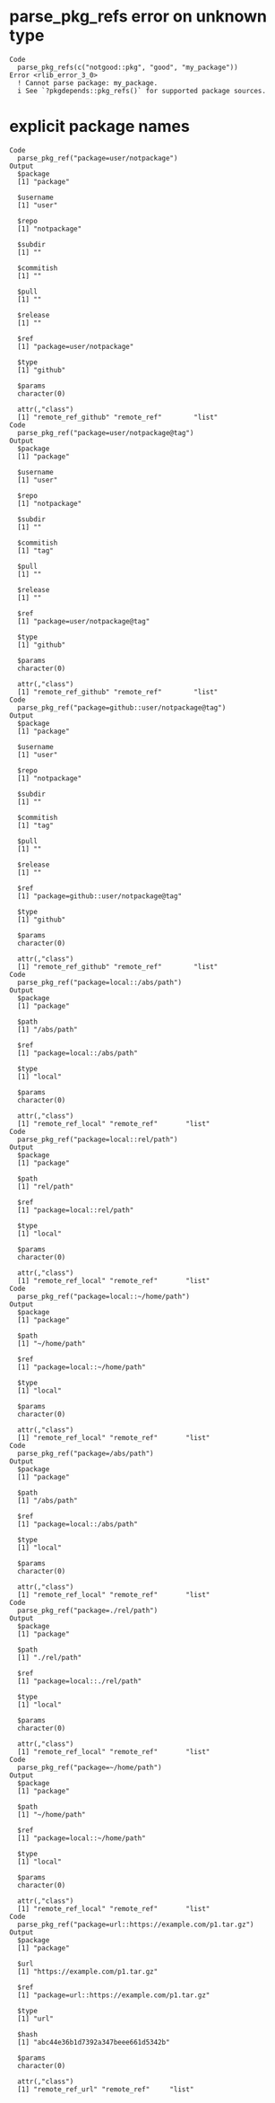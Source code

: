 # parse_pkg_refs error on unknown type

    Code
      parse_pkg_refs(c("notgood::pkg", "good", "my_package"))
    Error <rlib_error_3_0>
      ! Cannot parse package: my_package.
      i See `?pkgdepends::pkg_refs()` for supported package sources.

# explicit package names

    Code
      parse_pkg_ref("package=user/notpackage")
    Output
      $package
      [1] "package"
      
      $username
      [1] "user"
      
      $repo
      [1] "notpackage"
      
      $subdir
      [1] ""
      
      $commitish
      [1] ""
      
      $pull
      [1] ""
      
      $release
      [1] ""
      
      $ref
      [1] "package=user/notpackage"
      
      $type
      [1] "github"
      
      $params
      character(0)
      
      attr(,"class")
      [1] "remote_ref_github" "remote_ref"        "list"             
    Code
      parse_pkg_ref("package=user/notpackage@tag")
    Output
      $package
      [1] "package"
      
      $username
      [1] "user"
      
      $repo
      [1] "notpackage"
      
      $subdir
      [1] ""
      
      $commitish
      [1] "tag"
      
      $pull
      [1] ""
      
      $release
      [1] ""
      
      $ref
      [1] "package=user/notpackage@tag"
      
      $type
      [1] "github"
      
      $params
      character(0)
      
      attr(,"class")
      [1] "remote_ref_github" "remote_ref"        "list"             
    Code
      parse_pkg_ref("package=github::user/notpackage@tag")
    Output
      $package
      [1] "package"
      
      $username
      [1] "user"
      
      $repo
      [1] "notpackage"
      
      $subdir
      [1] ""
      
      $commitish
      [1] "tag"
      
      $pull
      [1] ""
      
      $release
      [1] ""
      
      $ref
      [1] "package=github::user/notpackage@tag"
      
      $type
      [1] "github"
      
      $params
      character(0)
      
      attr(,"class")
      [1] "remote_ref_github" "remote_ref"        "list"             
    Code
      parse_pkg_ref("package=local::/abs/path")
    Output
      $package
      [1] "package"
      
      $path
      [1] "/abs/path"
      
      $ref
      [1] "package=local::/abs/path"
      
      $type
      [1] "local"
      
      $params
      character(0)
      
      attr(,"class")
      [1] "remote_ref_local" "remote_ref"       "list"            
    Code
      parse_pkg_ref("package=local::rel/path")
    Output
      $package
      [1] "package"
      
      $path
      [1] "rel/path"
      
      $ref
      [1] "package=local::rel/path"
      
      $type
      [1] "local"
      
      $params
      character(0)
      
      attr(,"class")
      [1] "remote_ref_local" "remote_ref"       "list"            
    Code
      parse_pkg_ref("package=local::~/home/path")
    Output
      $package
      [1] "package"
      
      $path
      [1] "~/home/path"
      
      $ref
      [1] "package=local::~/home/path"
      
      $type
      [1] "local"
      
      $params
      character(0)
      
      attr(,"class")
      [1] "remote_ref_local" "remote_ref"       "list"            
    Code
      parse_pkg_ref("package=/abs/path")
    Output
      $package
      [1] "package"
      
      $path
      [1] "/abs/path"
      
      $ref
      [1] "package=local::/abs/path"
      
      $type
      [1] "local"
      
      $params
      character(0)
      
      attr(,"class")
      [1] "remote_ref_local" "remote_ref"       "list"            
    Code
      parse_pkg_ref("package=./rel/path")
    Output
      $package
      [1] "package"
      
      $path
      [1] "./rel/path"
      
      $ref
      [1] "package=local::./rel/path"
      
      $type
      [1] "local"
      
      $params
      character(0)
      
      attr(,"class")
      [1] "remote_ref_local" "remote_ref"       "list"            
    Code
      parse_pkg_ref("package=~/home/path")
    Output
      $package
      [1] "package"
      
      $path
      [1] "~/home/path"
      
      $ref
      [1] "package=local::~/home/path"
      
      $type
      [1] "local"
      
      $params
      character(0)
      
      attr(,"class")
      [1] "remote_ref_local" "remote_ref"       "list"            
    Code
      parse_pkg_ref("package=url::https://example.com/p1.tar.gz")
    Output
      $package
      [1] "package"
      
      $url
      [1] "https://example.com/p1.tar.gz"
      
      $ref
      [1] "package=url::https://example.com/p1.tar.gz"
      
      $type
      [1] "url"
      
      $hash
      [1] "abc44e36b1d7392a347beee661d5342b"
      
      $params
      character(0)
      
      attr(,"class")
      [1] "remote_ref_url" "remote_ref"     "list"          

